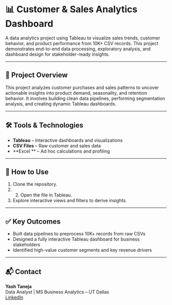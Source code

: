 # 📊 Customer & Sales Analytics Dashboard

A data analytics project using Tableau to visualize sales trends, customer behavior, and product performance from 10K+ CSV records. This project demonstrates end-to-end data processing, exploratory analysis, and dashboard design for stakeholder-ready insights.

---

## 📁 Project Overview

This project analyzes customer purchases and sales patterns to uncover actionable insights into product demand, seasonality, and retention behavior. It involves building clean data pipelines, performing segmentation analysis, and creating dynamic Tableau dashboards.

---

## 🛠 Tools & Technologies

- **Tableau** – Interactive dashboards and visualizations  
- **CSV Files** – Raw customer and sales data  
- **Excel ** – Ad hoc calculations and profiling


---

## 🚀 How to Use

1. Clone the repository.
2. 2. Open the file in Tableau.
3. Explore interactive views and filters to derive insights.

---

## ✅ Key Outcomes

- Built data pipelines to preprocess 10K+ records from raw CSVs  
- Designed a fully interactive Tableau dashboard for business stakeholders  
- Identified high-value customer segments and key revenue drivers

---

## 📬 Contact

**Yash Taneja**  
Data Analyst | MS Business Analytics – UT Dallas  
[LinkedIn](https://www.linkedin.com/in/yash-taneja-07) 
